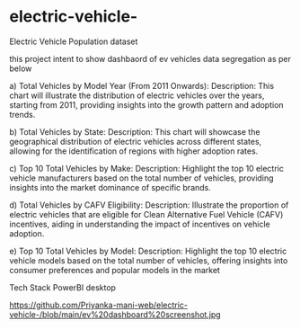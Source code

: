 # electric-vehicle-
Electric Vehicle Population dataset 

this project intent to show dashbaord of ev vehicles data segregation as per below 

a)	Total Vehicles by Model Year (From 2011 Onwards):
Description: This chart will illustrate the distribution of electric vehicles over the years, starting from 2011, providing insights into the growth pattern and adoption trends.

b)	Total Vehicles by State:
Description: This chart will showcase the geographical distribution of electric vehicles across different states, allowing for the identification of regions with higher adoption rates.


c)	Top 10 Total Vehicles by Make:
Description: Highlight the top 10 electric vehicle manufacturers based on the total number of vehicles, providing insights into the market dominance of specific brands.


d)	Total Vehicles by CAFV Eligibility:
Description: Illustrate the proportion of electric vehicles that are eligible for Clean Alternative Fuel Vehicle (CAFV) incentives, aiding in understanding the impact of incentives on vehicle adoption.


e)	Top 10 Total Vehicles by Model:
Description: Highlight the top 10 electric vehicle models based on the total number of vehicles, offering insights into consumer preferences and popular models in the market

Tech Stack 
PowerBI desktop 


https://github.com/Priyanka-mani-web/electric-vehicle-/blob/main/ev%20dashboard%20screenshot.jpg
